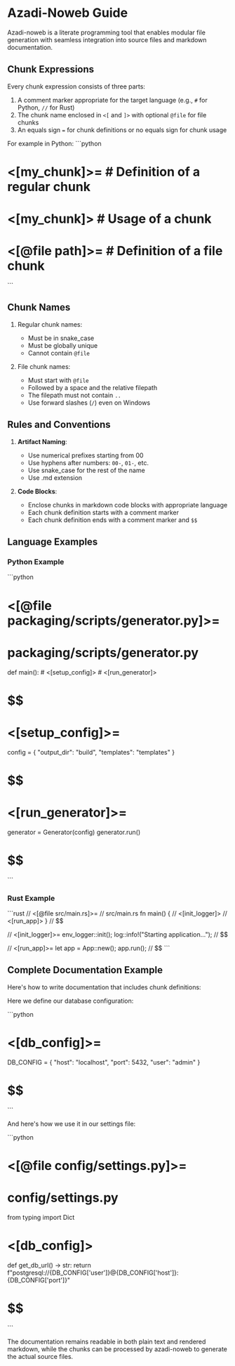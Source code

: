 # Azadi-Noweb Guide

Azadi-noweb is a literate programming tool that enables modular file generation with seamless integration into source files and markdown documentation.

## Chunk Expressions

Every chunk expression consists of three parts:
1. A comment marker appropriate for the target language (e.g., `#` for Python, `//` for Rust)
2. The chunk name enclosed in `<[` and `]>` with optional `@file` for file chunks
3. An equals sign `=` for chunk definitions or no equals sign for chunk usage

For example in Python:
\```python
# <[my_chunk]>=     # Definition of a regular chunk
# <[my_chunk]>      # Usage of a chunk
# <[@file path]>=   # Definition of a file chunk
\```

## Chunk Names

1. Regular chunk names:
   - Must be in snake_case
   - Must be globally unique
   - Cannot contain `@file`

2. File chunk names:
   - Must start with `@file`
   - Followed by a space and the relative filepath
   - The filepath must not contain `..`
   - Use forward slashes (`/`) even on Windows

## Rules and Conventions

1. **Artifact Naming**:
   - Use numerical prefixes starting from 00
   - Use hyphens after numbers: `00-`, `01-`, etc.
   - Use snake_case for the rest of the name
   - Use .md extension

2. **Code Blocks**:
   - Enclose chunks in markdown code blocks with appropriate language
   - Each chunk definition starts with a comment marker
   - Each chunk definition ends with a comment marker and `$$`

## Language Examples

### Python Example

\```python
# <[@file packaging/scripts/generator.py]>=
# packaging/scripts/generator.py
def main():
    # <[setup_config]>
    # <[run_generator]>

# $$

# <[setup_config]>=
config = {
    "output_dir": "build",
    "templates": "templates"
}
# $$

# <[run_generator]>=
generator = Generator(config)
generator.run()
# $$
\```

### Rust Example

\```rust
// <[@file src/main.rs]>=
// src/main.rs
fn main() {
    // <[init_logger]>
    // <[run_app]>
}
// $$

// <[init_logger]>=
env_logger::init();
log::info!("Starting application...");
// $$

// <[run_app]>=
let app = App::new();
app.run();
// $$
\```

## Complete Documentation Example

Here's how to write documentation that includes chunk definitions:

Here we define our database configuration:

\```python
# <[db_config]>=
DB_CONFIG = {
    "host": "localhost",
    "port": 5432,
    "user": "admin"
}
# $$
\```

And here's how we use it in our settings file:

\```python
# <[@file config/settings.py]>=
# config/settings.py
from typing import Dict

# <[db_config]>

def get_db_url() -> str:
    return f"postgresql://{DB_CONFIG['user']}@{DB_CONFIG['host']}:{DB_CONFIG['port']}"
# $$
\```

The documentation remains readable in both plain text and rendered markdown, while the chunks can be processed by azadi-noweb to generate the actual source files.
